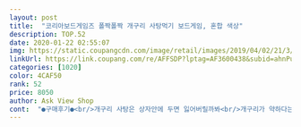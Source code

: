 ```yaml
---
layout: post 
title:  "코리아보드게임즈 폴짝폴짝 개구리 사탕먹기 보드게임, 혼합 색상" 
description: TOP.52 
date: 2020-01-22 02:55:07 
img: https://static.coupangcdn.com/image/retail/images/2019/04/02/21/3/c26c8e47-01ca-4587-9a05-69cf46ae50d1.jpg 
linkUrl: https://link.coupang.com/re/AFFSDP?lptag=AF3600438&subid=ahnPublicAsk&pageKey=205051645&itemId=603482577&vendorItemId=4581732373&traceid=V0-113-50c87e4f9da037d4 
categories: [1020] 
color: 4CAF50 
rank: 52 
price: 8050 
author: Ask View Shop 
cont:  "●구매후기●<br/>개구리 사탕은 상자안에 두면 잃어버릴까봐<br/>개구리가 약하다는 상품평도 여럿있어 걱정했는데,<br/>개구리는 아주 부셔져라 눌러도 고장 안났구요<br/>고1 초등5 초등1 삼남매둔 엄마에요ㅎㅎㅎ<br/>구매한지 한달정도 됬고 재밌어보여서 구매했어요<br/>구슬 갯수는 처음에 세어보질 않아서 모르겠어요<br/>구슬 점수로 이기고 갯수로 이기고 다양하게<br/>나이 차이들이 나니 단순하게 말 그대로 단순하게<br/>너무 쉬워서 26갤 동생도 같이 해요<br/>넣어뒀다가 몇일 뒤에 또 하고 넣어뒀다 또 하고 해요<br/>놀게 하려고 구매했는데 생각보다 잘 가지고<br/>놀아서 어린 친구들도 괜찮은거 같아요!<br/>놀아요ㅎㅎ 막내동생 위해서 오빠들이 잘 놀아<br/>돌아가면서 순서대로 할 때도 있고<br/>두명이서 할 때는 양손으로 개구리 두마리씩 눌러요<br/>보통 게임시간은 1~2분이면 끝<br/>아이들도 잘따라해요<br/>아주 재미나게 놀아요ㅋㅋㅋ 아빠도 같이... <br/>ㅋ<br/>애들이 좋아하는데 게임이 금방 끝나서<br/>여럿이 할 수록 더 재밌네요<br/>오늘 하루만에 약간 시들해진 느낌입니다 ㅋㅋ<br/>우선 제품은 하자 없이 총알 배송으로 왔어요~<br/>이런 게임이 그렇듯 몆 번 하면 금방 질리긴하는데<br/>전쟁같이 와다다다다다~~<br/>조립 안하고 바로 시작할수있어 좋네요<br/>주네요^<br/> -^  가격대비 괜찮아요 머리 안쓰고<br/>지퍼백에 넣어서 보관하고 있어요<br/>특별한 룰 없이 개구리 누르면 되니까<br/>한꺼번에 다 달려들어 마구잡이로 할때도 있어요<br/>험하게 쓰고 있는데도 우리집 개구리는 아직까진 멀쩡하네요<br/>" 
---
```

